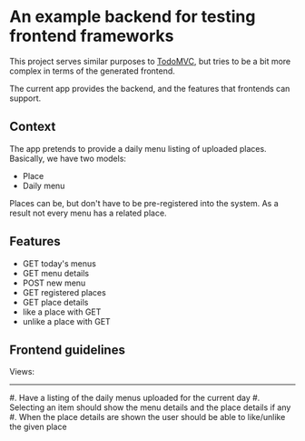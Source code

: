 An example backend for testing frontend frameworks
===================================================

This project serves similar purposes to [TodoMVC](http://addyosmani.github.com/todomvc/), but tries to be
a bit more complex in terms of the generated frontend.

The current app provides the backend, and the features that frontends can support.

Context
--------

The app pretends to provide a daily menu listing of uploaded places. Basically, we have two models:

* Place
* Daily menu

Places can be, but don't have to be pre-registered into the system. As a result not every menu has a related place.

Features
---------

* GET today's menus
* GET menu details
* POST new menu
* GET registered places
* GET place details
* like a place with GET
* unlike a place with GET

Frontend guidelines
--------------------

Views:
_______

#. Have a listing of the daily menus uploaded for the current day
#. Selecting an item should show the menu details and the place details if any
#. When the place details are shown the user should be able to like/unlike the given place
